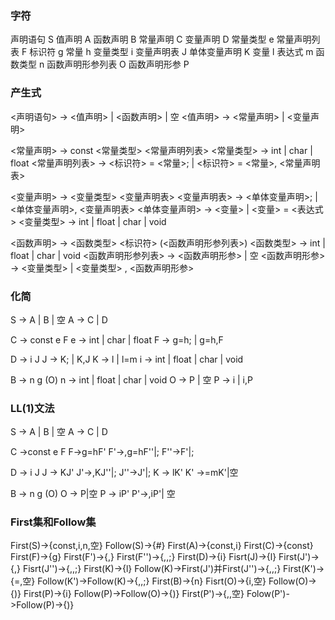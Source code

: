 ### 字符
声明语句			    S
值声明			    A
函数声明			    B
常量声明			    C
变量声明			    D
常量类型			    e
常量声明列表			F
标识符			    g
常量			        h
变量类型			    i
变量声明表			J
单体变量声明			K
变量			        l
表达式			    m
函数类型			    n
函数声明形参列表		O
函数声明形参			P
### 产生式
<声明语句> -> <值声明> | <函数声明> | 空
<值声明> -> <常量声明> | <变量声明>

<常量声明> -> const <常量类型> <常量声明列表>
<常量类型> -> int | char | float
<常量声明列表> -> <标识符> = <常量>; | <标识符> = <常量>, <常量声明表>

<变量声明> -> <变量类型> <变量声明表>
<变量声明表> -> <单体变量声明>; | <单体变量声明>, <变量声明表>
<单体变量声明> -> <变量> | <变量> = <表达式>
<变量类型> -> int | float | char | void

<函数声明> -> <函数类型> <标识符> (<函数声明形参列表>)
<函数类型> -> int | float | char | void
<函数声明形参列表> -> <函数声明形参> | 空
<函数声明形参> -> <变量类型> | <变量类型> , <函数声明形参>
### 化简
S -> A | B | 空
A -> C | D

C -> const e F
e -> int | char | float
F -> g=h; | g=h,F

D -> i J
J -> K; | K,J
K -> l | l=m
i -> int | float | char | void

B -> n g (O)
n -> int | float | char | void
O -> P | 空
P -> i | i,P
### LL(1)文法
S -> A | B | 空
A -> C | D

C ->const e F
F->g=hF'
F'->,g=hF''|;
F''->F'|;

D -> i J
J -> KJ'
J'->,KJ''|;
J''->J'|;
K -> lK'
K' ->=mK'|空

B -> n g (O)
O -> P|空
P -> iP'
P'->,iP'| 空
### First集和Follow集
First(S)->{const,i,n,空}
Follow(S)->{#}
First(A)->{const,i}
First(C)->{const}
First(F)->{g}
First(F')->{,}
First(F'')->{,,;}
First(D)->{i}
Fisrt(J)->{l}
First(J')->{,}
Fisrt(J'')->{,,;}
First(K)->{l}
Follow(K)->First(J')并First(J'')->{,,;}
First(K')->{=,空}
Follow(K')->Follow(K)->{,,;}
First(B)->{n}
Fisrt(O)->{i,空}
Follow(O)->{)}
First(P)->{i}
Follow(P)->Follow(O)->{)}
First(P')->{,,空}
Folow(P')->Follow(P)->{)}